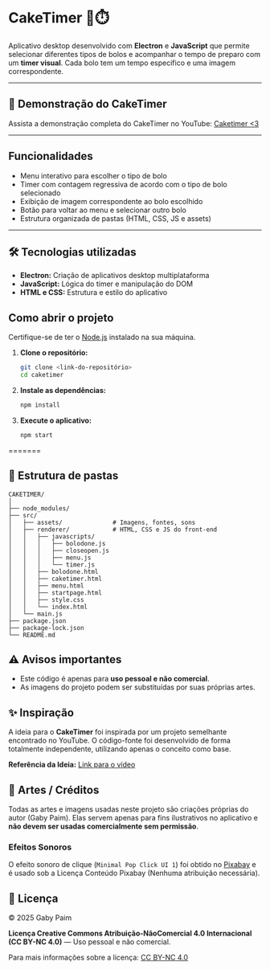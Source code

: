 # CakeTimer 🍰⏱️
Aplicativo desktop desenvolvido com **Electron** e **JavaScript** que permite selecionar diferentes tipos de bolos e acompanhar o tempo de preparo com um **timer visual**. Cada bolo tem um tempo específico e uma imagem correspondente.

---

## 🍰 Demonstração do CakeTimer

Assista a demonstração completa do CakeTimer no YouTube: <a href="https://www.youtube.com/watch?v=Xsbu20aNYZg" target="_blank">Caketimer <3</a>

---

## Funcionalidades

- Menu interativo para escolher o tipo de bolo
- Timer com contagem regressiva de acordo com o tipo de bolo selecionado
- Exibição de imagem correspondente ao bolo escolhido
- Botão para voltar ao menu e selecionar outro bolo
- Estrutura organizada de pastas (HTML, CSS, JS e assets)

---

## 🛠️ Tecnologias utilizadas 

- **Electron:** Criação de aplicativos desktop multiplataforma
- **JavaScript:** Lógica do timer e manipulação do DOM
- **HTML e CSS:** Estrutura e estilo do aplicativo

## Como abrir o projeto

Certifique-se de ter o [Node.js](https://nodejs.org/) instalado na sua máquina.

1. **Clone o repositório:**

    ```bash
    git clone <link-do-repositório>
    cd caketimer
    ```

2. **Instale as dependências:**

    ```bash
    npm install
    ```

3. **Execute o aplicativo:**

    ```bash
    npm start
    ```

=======
## 📁 Estrutura de pastas 
```
CAKETIMER/
│
├── node_modules/
├── src/
│   ├── assets/              # Imagens, fontes, sons
│   ├── renderer/            # HTML, CSS e JS do front-end
│   │   ├── javascripts/
│   │   │   ├── bolodone.js
│   │   │   ├── closeopen.js
│   │   │   ├── menu.js
│   │   │   └── timer.js
│   │   ├── bolodone.html
│   │   ├── caketimer.html
│   │   ├── menu.html
│   │   ├── startpage.html
│   │   ├── style.css
│   │   └── index.html
│   └── main.js
├── package.json
├── package-lock.json
└── README.md
```
## ⚠️ Avisos importantes

- Este código é apenas para **uso pessoal e não comercial**.
- As imagens do projeto podem ser substituídas por suas próprias artes.

## ✨ Inspiração

A ideia para o **CakeTimer** foi inspirada por um projeto semelhante encontrado no YouTube. O código-fonte foi desenvolvido de forma totalmente independente, utilizando apenas o conceito como base.

**Referência da Ideia:** [Link para o vídeo](https://www.youtube.com/watch?v=4TODW-IP4XM)

## 🎨 Artes / Créditos

Todas as artes e imagens usadas neste projeto são criações próprias do autor (Gaby Paim). Elas servem apenas para fins ilustrativos no aplicativo e **não devem ser usadas comercialmente sem permissão**.

### Efeitos Sonoros
O efeito sonoro de clique (`Minimal Pop Click UI 1`) foi obtido no [Pixabay](https://pixabay.com/pt/sound-effects/minimal-pop-click-ui-1-198301/) e é usado sob a Licença Conteúdo Pixabay (Nenhuma atribuição necessária).

## 📝 Licença

© 2025 Gaby Paim

**Licença Creative Commons Atribuição-NãoComercial 4.0 Internacional (CC BY-NC 4.0)** — Uso pessoal e não comercial.

Para mais informações sobre a licença: [CC BY-NC 4.0](https://creativecommons.org/licenses/by-nc/4.0/deed.pt)
